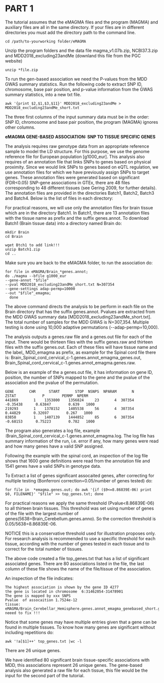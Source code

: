 # PART 1

The tutorial assumes that the eMAGMA files and the program (MAGMA) and auxiliary files are all in the same directory. If your files are in different directories you must add the directory path to the command line. 

    cd /path/to-yourworking folder/eMAGMA


Unzip the program folders and the data file magma_v1.07b.zip, NCBI37.3.zip and MDD2018_excluding23andMe (downland this file from the PGC website)
    
    unzip *file.zip 


To run the gen-based association we need the P-values from the MDD GWAS summary statistics. Run the following code to extract SNP ID, chromosome, base pair position, and p-value information from the GWAS summary statistics, into a new txt file.

    awk '{print $2,$1,$3,$11}' MDD2018_excluding23andMe > MDD2018_excluding23andMe_short.txt


The three first columns of the input summary data must be in the order: SNP ID, chromosome and base pair position, the program (MAGMA) ignores other columns. 





**eMAGMA GENE-BASED ASSOCIATION: SNP TO TISSUE SPECIFIC GENES**

The analysis requires raw genotype data from an appropriate reference sample to model the LD structure. For this purpose, we use the genome reference file for European population [g1000_eur]. This analysis also requires of an annotation file that links SNPs to genes based on physical proximity. Since we would link SNPs to genes based on eQTL regulation, we use annotation files for which we have previously assign SNPs to target genes. These annotation files were generated based on significant (FDR<0.05) SNP-gene associations in GTEx, there are 48 files corresponding to 48 different tissues (see Gering 2009, for further details). The annotation files are provided in the directories Batch1, Batch2, Batch3 and Batch4. Below is the list of files in each directory:

For practical reasons, we will use only the annotation files for brain tissue which are in the directory Batch1. In Batch1, there are 13 annotation files with the tissue name as prefix and the suffix genes.annot. To download Batch1 (Brain tissue data) into a directory named Brain do:

    mkdir Brain 
    cd Brain 
    
    wget Btch1 to add link!!!
    unzip Batch1.zip
    cd ..

Make sure you are back to the eMAGMA folder, to run the association do:

    for file in eMAGMA/Brain_*genes.annot; 
    do ./magma --bfile g1000_eur 
    --gene-annot "$file" 
    --pval MDD2018_excluding23andMe_short.txt N=307354 
    --gene-settings adap-permp=10000 
    --out "$file"_emagma;       
      done

The above command directs the analysis to be perform in each file on the Brain directory that has the suffix genes.annot. Pvalues are extracted from the MDD GWAS summary data [MDD2018_excluding23andMe_short.txt]. The total number of samples for the MDD GWAS is N=307,354. Multiple testing is done using 10,000 adaptive permutations (--adap-permp=10,000). 

The analysis outputs a genes.raw file and a genes.out file for each of the input. There would be thirteen files with the suffix genes.raw and thirteen files with the suffix genes.out. Each of these files will have tissue name and the label_ MDD_emagma as prefix, as example for the Spinal cord file there is: Brain_Spinal_cord_cervical_c-1.genes.annot_emagma_genes.out, Brain_Spinal_cord_cervical_c-1.genes.annot_emagma.genes.raw. 

Below is an example of the a genes.out file, it has information on gene ID, position, the number of SNPs mapped to the gene and the pvalue of the association and the pvalue of the permutation. 

    GENE       CHR      START       STOP  NSNPS  NPARAM       N        ZSTAT            P        PERMP  NPERM
    441869       1    1353800    1356824     23       4  307354     -0.35438      0.63847        0.639   1000
    219293       1    1378152    1405538     56       4  307354      0.44829      0.32697        0.267   1000
    83858        1    1407139    1444852     85       6  307354     -0.68153      0.75223        0.782   1000


The program also generates a log file, example :Brain_Spinal_cord_cervical_c-1.genes.annot_emagma.log. The log file has summary information of the run, i.e. error if any, how many genes were read and how many genes have a valid SNP assigned.

Following the example with the spinal cord, an inspection of the log file shows that 1600 gene definitions were read from the annotation file and 1541 genes have a valid SNPs in genotype data.


To Extract a list of genes significant assocaited genes, after correcting for multiple testing (Bonferroni correction=0.05/number of genes tested) do:

    for file in  *emagma.genes.out; do awk '{if ($9<=8.86839E-06) print $0, FILENAME}' "$file" >> top_genes.txt; done

For practical reasons we apply the same threshold (Pvalue<8.86839E-06) to all thirteen brain tissues. This threshold was set using  number of genes of the file with the largest number of genes(5638=Brain_Cerebellum.genes.anno).
So the correction threshold is 0.05/5638=8.86839E-06.

NOTICE this is a conservative threshold used for illustration proposes only. For research analysis is recommended to use a specific threshold for each tissue, according with the number of genes tested in each tissue and to correct for the total number of tissues.

The above code created a file top_genes.txt that has a list of significant associated genes. There are 80 associations listed in the file, the last column of these file shows the name of the file/tissue of the association. 

An inspection of the file indicates:

    The highest association is shown by the gene ID 4277  
    the gene is located in chromosome  6:31462054-31478901
    The gene is mapped by xxx SNPS       
    Pvalue  of assocaition 1.7524e-12      
    tissue: eMAGMA/Brain_Cerebellar_Hemisphere.genes.annot_emagma_genebased_short.genes.out neeed to fix !!!


Notice that some genes may have multiple entries given that a gene can be found in multiple tissues. To know how many genes are significant without including repetitions do: 

    awk '!a[$1]++' top_genes.txt |wc -l 

There are 26 unique genes.

We have identified 80 significant brain tissue-specific associations with MDD, this associations represent 26 unique genes. The gene-based analysis also generated a raw file for each tissue, this file would be the input for the second part of the tutorial.
